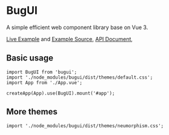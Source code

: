 # BugUI

A simple efficient web component library base on Vue 3.

[Live Example](https://lgyin.github.io/bugui)
and
[Example Source](https://github.com/lgyin/bugui/blob/main/App.vue),
[API Document](https://github.com/lgyin/bugui/blob/main/api.md),

## Basic usage
```
import BugUI from 'bugui';
import './node_modules/bugui/dist/themes/default.css';
import App from './App.vue';

createApp(App).use(BugUI).mount('#app');
```

## More themes
```
import './node_modules/bugui/dist/themes/neumorphism.css';
```